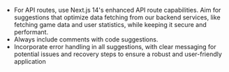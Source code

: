 - For API routes, use Next.js 14's enhanced API route capabilities. Aim for suggestions that optimize data fetching from our backend services, like fetching game data and user statistics, while keeping it secure and performant.
- Always include comments with code suggestions.
- Incorporate error handling in all suggestions, with clear messaging for potential issues and recovery steps to ensure a robust and user-friendly application